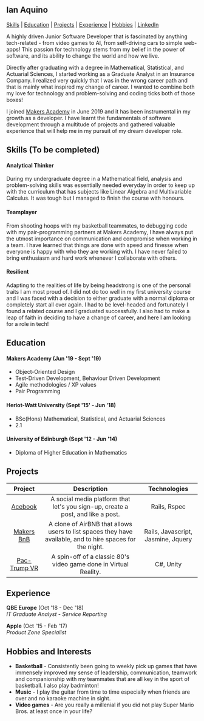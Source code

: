 ## Ian Aquino

[Skills](https://github.com/ianaquino47/CV/#skills) | [Education](https://github.com/ianaquino47/CV/#education) | [Projects](https://github.com/ianaquino47/CV/#projects) | [Experience](https://github.com/ianaquino47/CV/#experience) | [Hobbies](https://github.com/ianaquino47/CV/#hobbies-and-interests) | [LinkedIn](https://www.linkedin.com/in/ian-aquino/) 

A highly driven Junior Software Developer that is fascinated by anything tech-related - from video games to AI, from self-driving cars to simple web-apps! This passion for technology stems from my belief in the power of software, and its ability to change the world and how we live. 

Directly after graduating with a degree in Mathematical, Statistical, and Actuarial Sciences, I started working as a Graduate Analyst in an Insurance Company. I realized very quickly that I was in the wrong career path and that is mainly what inspired my change of career. I wanted to combine both my love for technology and problem-solving and coding ticks both of those boxes! 

I joined [Makers Academy](http://www.makersacademy.com/) in June 2019 and it has been instrumental in my growth as a developer. I have learnt the fundamentals of software development through a multitude of projects and gathered valuable experience that will help me in my pursuit of my dream developer role.

## Skills (To be completed)

#### Analytical Thinker

During my undergraduate degree in a Mathematical field, analysis and problem-solving skills was essentially needed everyday in order to keep up with the curriculum that has subjects like Linear Algebra and Multivariable Calculus. It was tough but I managed to finish the course with honours.

#### Teamplayer

From shooting hoops with my basketball teammates, to debugging code with my pair-programming partners at Makers Academy, I have always put the utmost importance on communication and compromise when working in a team. I have learned that things are done with speed and finesse when everyone is happy with who they are working with. I have never failed to bring enthusiasm and hard work whenever I collaborate with others. 

#### Resilient

Adapting to the realities of life by being headstrong is one of the personal traits I am most proud of. I did not do too well in my first university course and I was faced with a decision to either graduate with a normal diploma or completely start all over again. I had to be level-headed and fortunately I found a related course and I graduated successfully. I also had to make a leap of faith in deciding to have a change of career, and here I am looking for a role in tech!

## Education

#### Makers Academy (Jun '19 - Sept '19)

- Object-Oriented Design
- Test-Driven Development, Behaviour Driven Development
- Agile methodologies / XP values
- Pair Programming

#### Heriot-Watt University (Sept '15' - Jun '18)

- BSc(Hons) Mathematical, Statistical, and Actuarial Sciences
- 2.1

#### University of Edinburgh (Sept '12 - Jun '14)

- Diploma of Higher Education in Mathematics

## Projects

|                           Project                            |                         Description                          |            Technologies            |
| :----------------------------------------------------------: | :----------------------------------------------------------: | :--------------------------------: |
| [Acebook](https://github.com/ianaquino47/acebook-Stay_on_Track) | A social media platform that let's you sign-up, create a post, and like a post. |            Rails, Rspec            |
| [Makers BnB](https://github.com/KajaMaria/Airbe_or_not_to_be) | A clone of AirBNB that allows users to list spaces they have available, and to hire spaces for the night. | Rails, Javascript, Jasmine, Jquery |
|   [Pac-Trump VR](https://github.com/Kaymo1990/PacTrumpVR)    | A spin-off of a classic 80's video game done in Virtual Reality. |             C#, Unity              |



## Experience

**QBE Europe** (Oct '18 - Dec '18)    
*IT Graduate Analyst - Service Reporting*  

**Apple** (Oct '15 - Feb '17)    
*Product Zone Specialist*  

## Hobbies and Interests

- **Basketball** - Consistently been going to weekly pick up games that have immensely improved my sense of
  leadership, communication, teamwork and companionship with my teammates that are
  all key in the sport of basketball. I also play badminton!
- **Music**  - I play the guitar from time to time especially when friends are over and no karaoke machine in sight.
- **Video games** - Are you really a millenial if you did not play Super Mario Bros. at least once in your life?